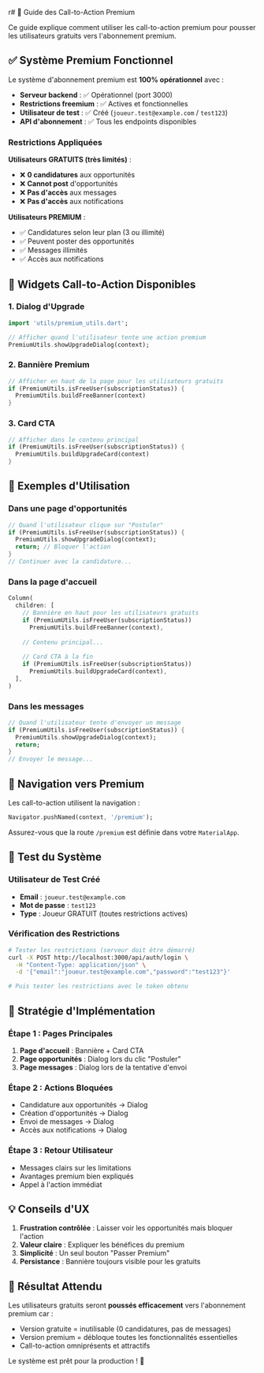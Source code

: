 r# 🎯 Guide des Call-to-Action Premium

Ce guide explique comment utiliser les call-to-action premium pour pousser les utilisateurs gratuits vers l'abonnement premium.

## ✅ Système Premium Fonctionnel

Le système d'abonnement premium est **100% opérationnel** avec :

- **Serveur backend** : ✅ Opérationnel (port 3000)
- **Restrictions freemium** : ✅ Actives et fonctionnelles
- **Utilisateur de test** : ✅ Créé (`joueur.test@example.com` / `test123`)
- **API d'abonnement** : ✅ Tous les endpoints disponibles

### Restrictions Appliquées

**Utilisateurs GRATUITS (très limités)** :
- ❌ **0 candidatures** aux opportunités
- ❌ **Cannot post** d'opportunités  
- ❌ **Pas d'accès** aux messages
- ❌ **Pas d'accès** aux notifications

**Utilisateurs PREMIUM** :
- ✅ Candidatures selon leur plan (3 ou illimité)
- ✅ Peuvent poster des opportunités
- ✅ Messages illimités
- ✅ Accès aux notifications

## 🎨 Widgets Call-to-Action Disponibles

### 1. Dialog d'Upgrade
```dart
import 'utils/premium_utils.dart';

// Afficher quand l'utilisateur tente une action premium
PremiumUtils.showUpgradeDialog(context);
```

### 2. Bannière Premium
```dart
// Afficher en haut de la page pour les utilisateurs gratuits
if (PremiumUtils.isFreeUser(subscriptionStatus)) {
  PremiumUtils.buildFreeBanner(context)
}
```

### 3. Card CTA
```dart
// Afficher dans le contenu principal
if (PremiumUtils.isFreeUser(subscriptionStatus)) {
  PremiumUtils.buildUpgradeCard(context)
}
```

## 🔧 Exemples d'Utilisation

### Dans une page d'opportunités
```dart
// Quand l'utilisateur clique sur "Postuler"
if (PremiumUtils.isFreeUser(subscriptionStatus)) {
  PremiumUtils.showUpgradeDialog(context);
  return; // Bloquer l'action
}
// Continuer avec la candidature...
```

### Dans la page d'accueil
```dart
Column(
  children: [
    // Bannière en haut pour les utilisateurs gratuits
    if (PremiumUtils.isFreeUser(subscriptionStatus))
      PremiumUtils.buildFreeBanner(context),
    
    // Contenu principal...
    
    // Card CTA à la fin
    if (PremiumUtils.isFreeUser(subscriptionStatus))
      PremiumUtils.buildUpgradeCard(context),
  ],
)
```

### Dans les messages
```dart
// Quand l'utilisateur tente d'envoyer un message
if (PremiumUtils.isFreeUser(subscriptionStatus)) {
  PremiumUtils.showUpgradeDialog(context);
  return;
}
// Envoyer le message...
```

## 📱 Navigation vers Premium

Les call-to-action utilisent la navigation :
```dart
Navigator.pushNamed(context, '/premium');
```

Assurez-vous que la route `/premium` est définie dans votre `MaterialApp`.

## 🧪 Test du Système

### Utilisateur de Test Créé
- **Email** : `joueur.test@example.com`
- **Mot de passe** : `test123`
- **Type** : Joueur GRATUIT (toutes restrictions actives)

### Vérification des Restrictions
```bash
# Tester les restrictions (serveur doit être démarré)
curl -X POST http://localhost:3000/api/auth/login \
  -H "Content-Type: application/json" \
  -d '{"email":"joueur.test@example.com","password":"test123"}'

# Puis tester les restrictions avec le token obtenu
```

## 🎯 Stratégie d'Implémentation

### Étape 1 : Pages Principales
1. **Page d'accueil** : Bannière + Card CTA
2. **Page opportunités** : Dialog lors du clic "Postuler"
3. **Page messages** : Dialog lors de la tentative d'envoi

### Étape 2 : Actions Bloquées
- Candidature aux opportunités → Dialog
- Création d'opportunités → Dialog
- Envoi de messages → Dialog
- Accès aux notifications → Dialog

### Étape 3 : Retour Utilisateur
- Messages clairs sur les limitations
- Avantages premium bien expliqués
- Appel à l'action immédiat

## 💡 Conseils d'UX

1. **Frustration contrôlée** : Laisser voir les opportunités mais bloquer l'action
2. **Valeur claire** : Expliquer les bénéfices du premium
3. **Simplicité** : Un seul bouton "Passer Premium"
4. **Persistance** : Bannière toujours visible pour les gratuits

## 🚀 Résultat Attendu

Les utilisateurs gratuits seront **poussés efficacement** vers l'abonnement premium car :
- Version gratuite = inutilisable (0 candidatures, pas de messages)
- Version premium = débloque toutes les fonctionnalités essentielles
- Call-to-action omniprésents et attractifs

Le système est prêt pour la production ! 🎉 